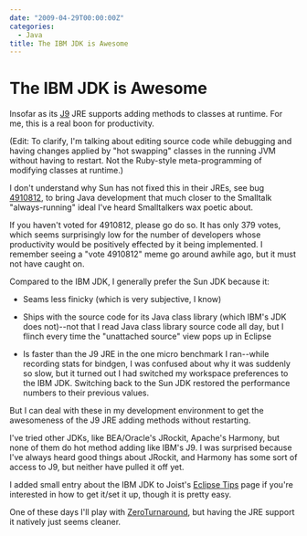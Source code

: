 ```yaml
---
date: "2009-04-29T00:00:00Z"
categories:
  - Java
title: The IBM JDK is Awesome
---
```


The IBM JDK is Awesome
======================

Insofar as its [J9](http://en.wikipedia.org/wiki/IBM_J9) JRE supports adding methods to classes at runtime. For me, this is a real boon for productivity.

(Edit: To clarify, I'm talking about editing source code while debugging and having changes applied by "hot swapping" classes in the running JVM without having to restart. Not the Ruby-style meta-programming of modifying classes at runtime.)

I don't understand why Sun has not fixed this in their JREs, see bug [4910812](http://bugs.sun.com/bugdatabase/view_bug.do?bug_id=4910812), to bring Java development that much closer to the Smalltalk "always-running" ideal I've heard Smalltalkers wax poetic about.

If you haven't voted for 4910812, please go do so. It has only 379 votes, which seems surprisingly low for the number of developers whose productivity would be positively effected by it being implemented. I remember seeing a "vote 4910812" meme go around awhile ago, but it must not have caught on.

Compared to the IBM JDK, I generally prefer the Sun JDK because it:

* Seams less finicky (which is very subjective, I know)

* Ships with the source code for its Java class library (which IBM's JDK does not)--not that I read Java class library source code all day, but I flinch every time the "unattached source" view pops up in Eclipse

* Is faster than the J9 JRE in the one micro benchmark I ran--while recording stats for bindgen, I was confused about why it was suddenly so slow, but it turned out I had switched my workspace preferences to the IBM JDK. Switching back to the Sun JDK restored the performance numbers to their previous values.

But I can deal with these in my development environment to get the awesomeness of the J9 JRE adding methods without restarting.

I've tried other JDKs, like BEA/Oracle's JRockit, Apache's Harmony, but none of them do hot method adding like IBM's J9. I was surprised because I've always heard good things about JRockit, and Harmony has some sort of access to J9, but neither have pulled it off yet.

I added small entry about the IBM JDK to Joist's [Eclipse Tips](http://joist.ws/eclipseTips.html) page if you're interested in how to get it/set it up, though it is pretty easy.

One of these days I'll play with [ZeroTurnaround](http://www.zeroturnaround.com/), but having the JRE support it natively just seems cleaner.


